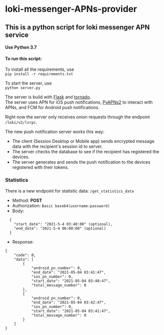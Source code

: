 # loki-messenger-APNs-provider

## This is a python script for loki messenger APN service

#### Use Python 3.7
#### To run this script:
To install all the requirements, use  
`pip install -r requirements.txt`   

  
To start the server, use  
`python server.py`


The server is build with [Flask](https://github.com/pallets/flask) and [tornado](https://github.com/tornadoweb/tornado).  
The server uses APN for iOS push notifications, [PyAPNs2](https://github.com/Pr0Ger/PyAPNs2) to interact with APNs, and FCM for Android push notifications.

Right now the server only receives onion requests through the endpoint `/loki/v2/lsrpc`.

The new push notification server works this way:
- The client (Session Desktop or Mobile app) sends encrypted message data with the recipient's session id to server.
- The server checks the database to see if the recipient has registered the devices.
- The server generates and sends the push notification to the devices registered with their tokens.

### Statistics
There is a new endpoint for statistic data:  `/get_statistics_data`
- Method: **POST**
- Authorization: ```Basic base64(username:password)```
- Body: 
```
  { 
    "start_date": "2021-5-4 03:40:00" (optional),
    "end_date": "2021-5-4 06:00:00" (optional)
  }
  ```
- Response:
```
{
    "code": 0,
    "data": [
        {
            "android_pn_number": 0,
            "end_date": "2021-05-04 03:41:47",
            "ios_pn_number": 0,
            "start_date": "2021-05-04 03:40:47",
            "total_message_number": 0
        },
        {
            "android_pn_number": 0,
            "end_date": "2021-05-04 03:42:47",
            "ios_pn_number": 0,
            "start_date": "2021-05-04 03:41:47",
            "total_message_number": 0
        }
    ]
}
```

